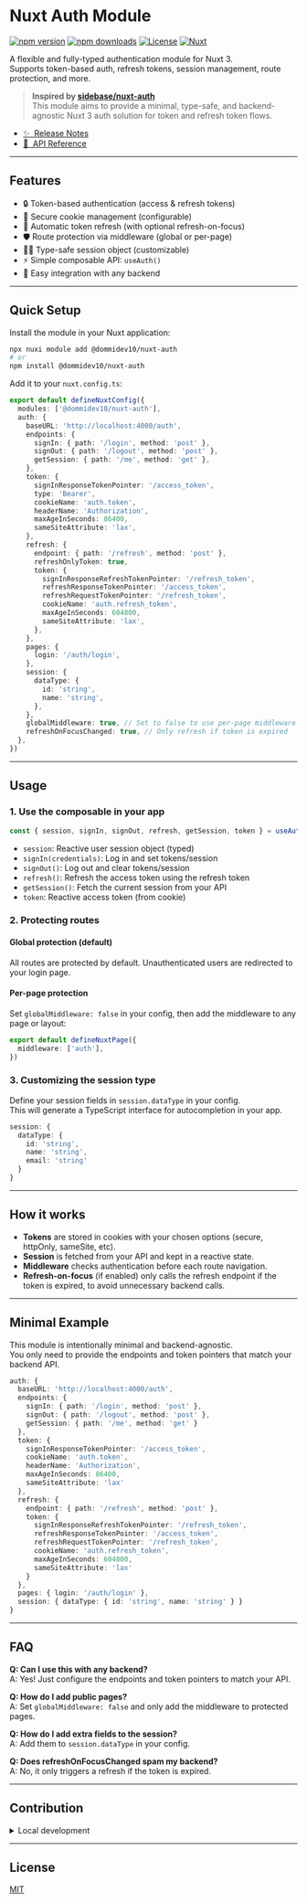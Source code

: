 # Nuxt Auth Module

[![npm version][npm-version-src]][npm-version-href]
[![npm downloads][npm-downloads-src]][npm-downloads-href]
[![License][license-src]][license-href]
[![Nuxt][nuxt-src]][nuxt-href]

A flexible and fully-typed authentication module for Nuxt 3.  
Supports token-based auth, refresh tokens, session management, route protection, and more.

> **Inspired by [sidebase/nuxt-auth](https://github.com/sidebase/nuxt-auth)**  
> This module aims to provide a minimal, type-safe, and backend-agnostic Nuxt 3 auth solution for token and refresh token flows.

- [✨ &nbsp;Release Notes](/CHANGELOG.md)
- [📖 &nbsp;API Reference](./src/runtime/types/module.types.ts)

---

## Features

- 🔒 Token-based authentication (access & refresh tokens)
- 🍪 Secure cookie management (configurable)
- 🔁 Automatic token refresh (with optional refresh-on-focus)
- 🛡 Route protection via middleware (global or per-page)
- 🧑‍💻 Type-safe session object (customizable)
- ⚡️ Simple composable API: `useAuth()`
- 🧩 Easy integration with any backend

---

## Quick Setup

Install the module in your Nuxt application:

```bash
npx nuxi module add @dommidev10/nuxt-auth
# or
npm install @dommidev10/nuxt-auth
```

Add it to your `nuxt.config.ts`:

```ts
export default defineNuxtConfig({
  modules: ['@dommidev10/nuxt-auth'],
  auth: {
    baseURL: 'http://localhost:4000/auth',
    endpoints: {
      signIn: { path: '/login', method: 'post' },
      signOut: { path: '/logout', method: 'post' },
      getSession: { path: '/me', method: 'get' },
    },
    token: {
      signInResponseTokenPointer: '/access_token',
      type: 'Bearer',
      cookieName: 'auth.token',
      headerName: 'Authorization',
      maxAgeInSeconds: 86400,
      sameSiteAttribute: 'lax',
    },
    refresh: {
      endpoint: { path: '/refresh', method: 'post' },
      refreshOnlyToken: true,
      token: {
        signInResponseRefreshTokenPointer: '/refresh_token',
        refreshResponseTokenPointer: '/access_token',
        refreshRequestTokenPointer: '/refresh_token',
        cookieName: 'auth.refresh_token',
        maxAgeInSeconds: 604800,
        sameSiteAttribute: 'lax',
      },
    },
    pages: {
      login: '/auth/login',
    },
    session: {
      dataType: {
        id: 'string',
        name: 'string',
      },
    },
    globalMiddleware: true, // Set to false to use per-page middleware
    refreshOnFocusChanged: true, // Only refresh if token is expired
  },
})
```

---

## Usage

### 1. Use the composable in your app

```ts
const { session, signIn, signOut, refresh, getSession, token } = useAuth()
```

- `session`: Reactive user session object (typed)
- `signIn(credentials)`: Log in and set tokens/session
- `signOut()`: Log out and clear tokens/session
- `refresh()`: Refresh the access token using the refresh token
- `getSession()`: Fetch the current session from your API
- `token`: Reactive access token (from cookie)

### 2. Protecting routes

#### Global protection (default)

All routes are protected by default. Unauthenticated users are redirected to your login page.

#### Per-page protection

Set `globalMiddleware: false` in your config, then add the middleware to any page or layout:

```ts
export default defineNuxtPage({
  middleware: ['auth'],
})
```

### 3. Customizing the session type

Define your session fields in `session.dataType` in your config.  
This will generate a TypeScript interface for autocompletion in your app.

```ts
session: {
  dataType: {
    id: 'string',
    name: 'string',
    email: 'string'
  }
}
```

---

## How it works

- **Tokens** are stored in cookies with your chosen options (secure, httpOnly, sameSite, etc).
- **Session** is fetched from your API and kept in a reactive state.
- **Middleware** checks authentication before each route navigation.
- **Refresh-on-focus** (if enabled) only calls the refresh endpoint if the token is expired, to avoid unnecessary backend calls.

---

## Minimal Example

This module is intentionally minimal and backend-agnostic.  
You only need to provide the endpoints and token pointers that match your backend API.

```ts
auth: {
  baseURL: 'http://localhost:4000/auth',
  endpoints: {
    signIn: { path: '/login', method: 'post' },
    signOut: { path: '/logout', method: 'post' },
    getSession: { path: '/me', method: 'get' }
  },
  token: {
    signInResponseTokenPointer: '/access_token',
    cookieName: 'auth.token',
    headerName: 'Authorization',
    maxAgeInSeconds: 86400,
    sameSiteAttribute: 'lax'
  },
  refresh: {
    endpoint: { path: '/refresh', method: 'post' },
    token: {
      signInResponseRefreshTokenPointer: '/refresh_token',
      refreshResponseTokenPointer: '/access_token',
      refreshRequestTokenPointer: '/refresh_token',
      cookieName: 'auth.refresh_token',
      maxAgeInSeconds: 604800,
      sameSiteAttribute: 'lax'
    }
  },
  pages: { login: '/auth/login' },
  session: { dataType: { id: 'string', name: 'string' } }
}
```

---

## FAQ

**Q: Can I use this with any backend?**  
A: Yes! Just configure the endpoints and token pointers to match your API.

**Q: How do I add public pages?**  
A: Set `globalMiddleware: false` and only add the middleware to protected pages.

**Q: How do I add extra fields to the session?**  
A: Add them to `session.dataType` in your config.

**Q: Does refreshOnFocusChanged spam my backend?**  
A: No, it only triggers a refresh if the token is expired.

---

## Contribution

<details>
  <summary>Local development</summary>
  
  ```bash
  # Install dependencies
  npm install
  
  # Generate type stubs
  npm run dev:prepare
  
  # Develop with the playground
  npm run dev
  
  # Build the playground
  npm run dev:build
  
  # Run ESLint
  npm run lint
  
  # Run Vitest
  npm run test
  npm run test:watch
  
  # Release new version
  npm run release
  ```

</details>

---

## License

[MIT](./LICENSE)

<!-- Badges -->

[npm-version-src]: https://img.shields.io/npm/v/my-module/latest.svg?style=flat&colorA=020420&colorB=00DC82
[npm-version-href]: https://npmjs.com/package/my-module
[npm-downloads-src]: https://img.shields.io/npm/dm/my-module.svg?style=flat&colorA=020420&colorB=00DC82
[npm-downloads-href]: https://npm.chart.dev/my-module
[license-src]: https://img.shields.io/npm/l/my-module.svg?style=flat&colorA=020420&colorB=00DC82
[license-href]: https://npmjs.com/package/my-module
[nuxt-src]: https://img.shields.io/badge/Nuxt-020420?logo=nuxt.js
[nuxt-href]: https://nuxt.com
